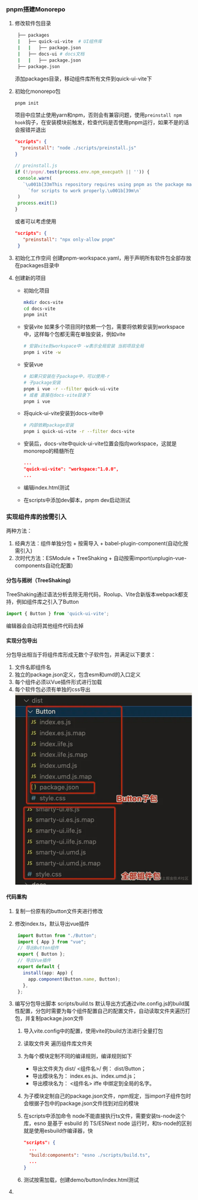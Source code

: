 ### pnpm搭建Monorepo

1. 修改软件包目录

   ```bash
    ├── packages
    |   ├── quick-ui-vite  # UI组件库
    |   |   ├── package.json
    |   ├── docs-ui # docs文档
    |   |   ├── package.json
    ├── package.json
   ```

   添加packages目录，移动组件库所有文件到quick-ui-vite下
2. 初始化monorepo包

   ```bash
   pnpm init
   ```

   项目中应禁止使用yarn和npm，否则会有兼容问题，使用`preinstall npm hook`钩子，在安装模块前触发，检查代码是否使用pnpm运行，如果不是的话会报错并退出

   ```json
   "scripts": {
     "preinstall": "node ./scripts/preinstall.js"
   }
   ```

   ```js
   // preinstall.js
   if (!/pnpm/.test(process.env.npm_execpath || '')) {
    console.warn(
      `\u001b[33mThis repository requires using pnpm as the package manager` +
        `for scripts to work properly.\u001b[39m\n`
    )
    process.exit(1)
   }

   ```

   或者可以考虑使用

   ```json
   "scripts": {
      "preinstall": "npx only-allow pnpm"
    }
   ```

3. 初始化工作空间
   创建pnpm-workspace.yaml，用于声明所有软件包全部存放在packages目录中
4. 创建新的项目
   - 初始化项目

     ```bash
     mkdir docs-vite
     cd docs-vite
     pnpm init
     ```

   - 安装vite
     如果多个项目同时依赖一个包，需要将依赖安装到workspace中，这样每个包都无需在单独安装，例如vite

     ```bash
     # 安装vite到workspace中 -w表示全局安装 当前项目全局
     pnpm i vite -w
     ```
  
   - 安装vue

     ```bash
     # 如果只安装在子package中，可以使用-r
     # 子package安装
     pnpm i vue -r --filter quick-ui-vite
     # 或者 直接在docs-vite目录下
     pnpm i vue
     ```

   - 将quick-ui-vite安装到docs-vite中

     ```bash  
     # 内部依赖package安装
     pnpm i quick-ui-vite -r --filter docs-vite
     ```

   - 安装后，docs-vite中quick-ui-vite位置会指向workspace，这就是monorepo的精髓所在

     ```json
     ...
     "quick-ui-vite": "workspace:^1.0.0",
     ...
     ```

   - 编辑index.html测试
   - 在scripts中添加dev脚本，pnpm dev启动测试

### 实现组件库的按需引入

两种方法：

1. 经典方法：组件单独分包 + 按需导入 + babel-plugin-component(自动化按需引入)
2. 次时代方法：ESModule + TreeShaking + 自动按需import(unplugin-vue-components自动化配置)

#### 分包与摇树（TreeShaking)

TreeShaking通过语法分析去除无用代码，Roolup、Vite合新版本webpack都支持，例如组件库之引入了Button

```js
import { Button } from 'quick-ui-vite';
```

编辑器会自动将其他组件代码去掉

#### 实现分包导出

分包导出相当于将组件库形成无数个子软件包，并满足以下要求：

1. 文件名即组件名
2. 独立的package.json定义，包含esm和umd的入口定义
3. 每个组件必须以Vue插件形式进行加载
4. 每个软件包必须有单独的css导出
  
![分包导出](./images/1661916687017.jpg)

#### 代码重构

1. 复制一份原有的button文件夹进行修改
2. 修改index.ts，默认导出vue插件

   ```ts
    import Button from "./Button";
    import { App } from "vue";
    // 导出Button组件
    export { Button };
    // 导出Vue插件
    export default {
      install(app: App) {
        app.component(Button.name, Button);
      },
    };

   ```

3. 编写分包导出脚本 scripts/build.ts
   默认导出方式通过vite.config.js的build属性配置，分包时需要为每个组件配置自己的配置文件，自动读取文件夹遍历打包，并复制package.json文件
  
   1. 导入vite.config中的配置，使用vite的build方法进行全量打包
   2. 读取文件夹 遍历组件库文件夹
   3. 为每个模块定制不同的编译规则，编译规则如下
      - 导出文件夹为 dist/ <组件名>/ 例： dist/Button；
      - 导出模块名为： index.es.js、index.umd.js；
      - 导出模块名为： <组件名> iffe 中绑定到全局的名字。
   4. 为子模块定制自己的package.json文件，npm规定，当import子组件包时会根据子包中的package.json文件找到对应的模块
   5. 在scripts中添加命令
      node不能直接执行ts文件，需要安装ts-node这个库，esno 是基于 esbuild 的 TS/ESNext node 运行时，和ts-node的区别就是使用esbuild作编译器，快

      ```json
      "scripts": {
        ...
        "build:components": "esno ./scripts/build.ts",
        ...
      }
      ```

   6. 测试按需加载，创建demo/button/index.html测试
4.
